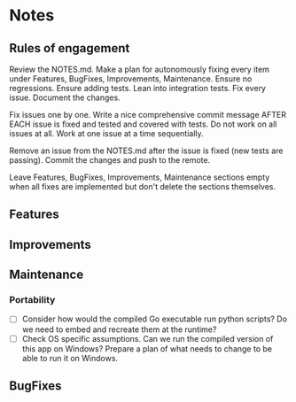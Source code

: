 # Notes

## Rules of engagement

Review the NOTES.md. Make a plan for autonomously fixing every item under Features, BugFixes, Improvements, Maintenance. Ensure no regressions. Ensure adding tests. Lean into integration tests. Fix every issue. Document the changes.

Fix issues one by one. Write a nice comprehensive commit message AFTER EACH issue is fixed and tested and covered with tests. Do not work on all issues at all. Work at one issue at a time sequentially.

Remove an issue from the NOTES.md after the issue is fixed (new tests are passing). Commit the changes and push to the remote.

Leave Features, BugFixes, Improvements, Maintenance sections empty when all fixes are implemented but don't delete the sections themselves.

## Features

## Improvements

## Maintenance

### Portability

- [ ] Consider how would the compiled Go executable run python scripts? Do we need to embed and recreate them at the runtime?
- [ ] Check OS specific assumptions. Can we run the compiled version of this app on Windows? Prepare a plan of what needs to change to be able to run it on Windows.

## BugFixes
